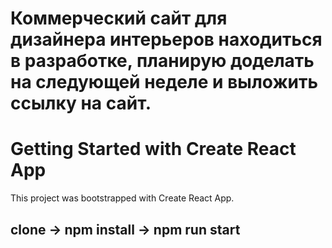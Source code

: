 # Коммерческий сайт для дизайнера интерьеров находиться в разработке, планирую доделать на следующей неделе и выложить ссылку на сайт.

# Getting Started with Create React App

This project was bootstrapped with Create React App.

## clone -> npm install -> npm run start

